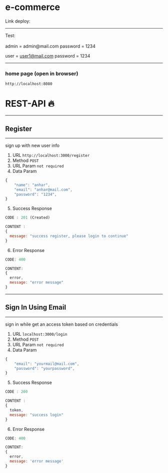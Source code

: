 # e-commerce
Link deploy:
<br>
[]()
<hr>
Test:
<br><br>
admin = admin@mail.com
password = 1234

user = user1@mail.com
password = 1234
<hr>

### home page (open in browser)
```
http://localhost:8080
```

# REST-API 🔥
***
## Register
***
sign up with new user info
1. URL  `http://localhost:3000/register`
2. Method `POST`
3. URL Param `not required`
4. Data Param
```javascript
{
	"name": "anhar",
	"email": "anhar@mail.com",
	"password": "1234",
}

```
5. Success Response
```javascript
CODE : 201 (Created)

CONTENT :
{
  message: "success register, please login to continue"
}
```
6. Error Response
```javascript
CODE: 400

CONTENT:
{
  error,
  message: "error message"
}
```
***
## Sign In Using Email
***
sign in while get an access token based on credentials
1. URL  `localhost:3000/login`
2. Method `POST`
3. URL Param `not required`
4. Data Param
```javascript
{
	"email": "yourmail@mail.com",
	"password": "yourpassword",
}

```
5. Success Response
```javascript
CODE : 200

CONTENT :
{
  token,
  message: "success login"
}
```
6. Error Response
```javascript
CODE: 400

CONTENT:
{
  error,
  message: 'error message'
}
```